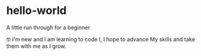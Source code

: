 # hello-world
A little run through for a beginner

🤓 I'm new and I am learning to code l, I hope to advance 
My skills and take them with me as I grow.
